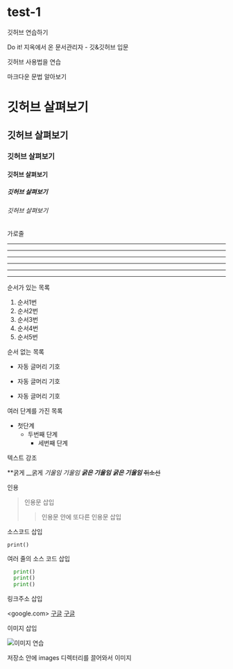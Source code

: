 # test-1
깃허브 연습하기 

Do it! 지옥에서 온 문서관리자 - 깃&깃허브 입문

깃허브 사용법을 연습

마크다운 문법 알아보기

# 깃허브 살펴보기

## 깃허브 살펴보기

### 깃허브 살펴보기

#### 깃허브 살펴보기

##### 깃허브 살펴보기

###### 깃허브 살펴보기

가로줄 

---

--------

- - -

***

********

* * *

순서가 있는 목록

1. 순서1번
2. 순서2번
3. 순서3번
4. 순서4번
5. 순서5번

순서 없는 목록

- 자동 글머리 기호
+ 자동 글머리 기호
* 자동 글머리 기호 

여러 단계를 가진 목록

- 첫단계
  - 두번째 단계
    - 세번째 단계

텍스트 강조

**굵게 __굵게 *기울임* _기울임_ ***굵은 기울임*** ___굵은 기울임___ ~~취소선~~

인용

> 인용문 삽입
>> 인용문 안에 또다른 인용문 삽입

소스코드 삽입 

`print()` 

여러 줄의 소스 코드 삽입

``` python
  print()
  print()
  print()
```

링크주소 삽입

<google.com>
[구글](google.com)
[구글](google.com, "부")

이미지 삽입

![이미지 연습](http://kyrieko.dothome.co.kr/images/first.jpg)

저장소 안에 images 디렉터리를 끌어와서 이미지 

